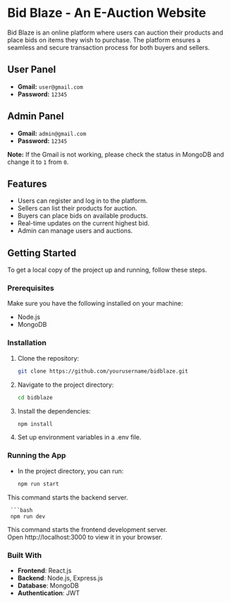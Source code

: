# Bid Blaze - An E-Auction Website

Bid Blaze is an online platform where users can auction their products and place bids on items they wish to purchase. The platform ensures a seamless and secure transaction process for both buyers and sellers.

## User Panel

- **Gmail:** `user@gmail.com`
- **Password:** `12345`

## Admin Panel

- **Gmail:** `admin@gmail.com`
- **Password:** `12345`

**Note:** If the Gmail is not working, please check the status in MongoDB and change it to `1` from `0`.

## Features

- Users can register and log in to the platform.
- Sellers can list their products for auction.
- Buyers can place bids on available products.
- Real-time updates on the current highest bid.
- Admin can manage users and auctions.

## Getting Started

To get a local copy of the project up and running, follow these steps.

### Prerequisites

Make sure you have the following installed on your machine:
- Node.js
- MongoDB

### Installation

1. Clone the repository:
   ```bash
   git clone https://github.com/yourusername/bidblaze.git

2. Navigate to the project directory:
   ```bash
   cd bidblaze

3. Install the dependencies:
   ```bash
   npm install
   
4. Set up environment variables in a .env file.
   
### Running the App

- In the project directory, you can run:
  
    ```bash
    npm run start
This command starts the backend server.
 
     ```bash
     npm run dev
This command starts the frontend development server.
<br>
Open http://localhost:3000 to view it in your browser.

### Built With
- **Frontend**: React.js
- **Backend**: Node.js, Express.js
- **Database**: MongoDB
- **Authentication**: JWT
